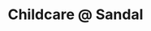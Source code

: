 ---
title: 'Childcare @ Sandal'
description: |

address: 255 Barnsley Road, Sandal, Wakefield WF1 5NU
services: |
  - The Nest cares for children aged 3 months to approximately 30 months and can take a maximum of 15 babies/toddlers.
  - The Den cares for children aged 30 months - 5 years and can take a maximum of 33 children.
opening_hours: 8.00am - 6.00pm
phone: 01924 330269
email: childcare@stgeorgeslupset.org.uk
map: <iframe src="https://www.google.com/maps/embed?pb=!1m18!1m12!1m3!1d2363.948220580082!2d-1.487769784319051!3d53.665723880047146!2m3!1f0!2f0!3f0!3m2!1i1024!2i768!4f13.1!3m3!1m2!1s0x4879665e88791371%3A0xf2fe8d6c6df2dde9!2sCastle+Nursery+School!5e0!3m2!1sen!2suk!4v1505982254341" width="600" height="450" frameborder="0" style="border:0" allowfullscreen></iframe>
viewing_code: |
  <iframe width="100%" frameborder="0" style="overflow: hidden; height: 800px;" allowtransparency="" scrolling="no" src="https://forms.nurseryadmin.com/gen-nursery-visit/nursery-visit-ccarecas.php" id="iFrameResizer0"></iframe><script src="https://forms.nurseryadmin.com/js/iframeResizer.min.js" type="text/javascript"></script><script type="text/javascript">iFrameResize({enablePublicMethods:true});</script>
registration_code: |
  <iframe width="100%" frameborder="0" style="overflow: hidden; height: 5000px;" allowtransparency="" scrolling="no" src="https://forms.nurseryadmin.com/gen-register-child/register-child-ccarecas.php" id="iFrameResizer1"></iframe><script src="https://forms.nurseryadmin.com/js/iframeResizer.min.js" type="text/javascript"></script><script type="text/javascript">iFrameResize({enablePublicMethods:true});</script>
---